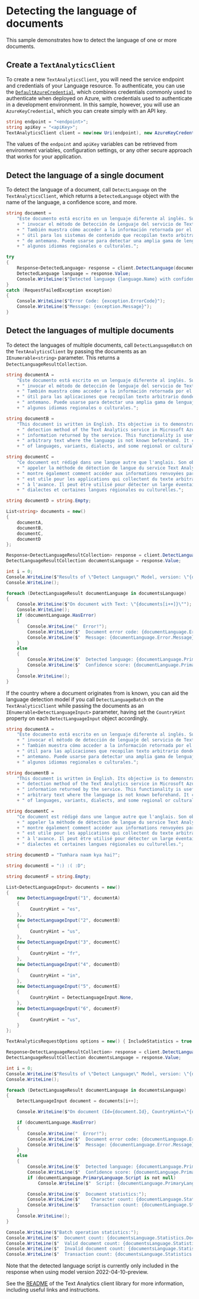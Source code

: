 # Detecting the language of documents
This sample demonstrates how to detect the language of one or more documents.

## Create a `TextAnalyticsClient`
To create a new `TextAnalyticsClient`, you will need the service endpoint and credentials of your Language resource. To authenticate, you can use the [`DefaultAzureCredential`][DefaultAzureCredential], which combines credentials commonly used to authenticate when deployed on Azure, with credentials used to authenticate in a development environment. In this sample, however, you will use an `AzureKeyCredential`, which you can create simply with an API key.

```C# Snippet:CreateTextAnalyticsClient
string endpoint = "<endpoint>";
string apiKey = "<apiKey>";
TextAnalyticsClient client = new(new Uri(endpoint), new AzureKeyCredential(apiKey));
```

The values of the `endpoint` and `apiKey` variables can be retrieved from environment variables, configuration settings, or any other secure approach that works for your application.

## Detect the language of a single document
To detect the language of a document, call `DetectLanguage` on the `TextAnalyticsClient`, which returns a `DetectedLanguage` object with the name of the language, a confidence score, and more.

```C# Snippet:DetectLanguage
string document =
    "Este documento está escrito en un lenguaje diferente al inglés. Su objectivo es demostrar cómo"
    + " invocar el método de Detección de Lenguaje del servicio de Text Analytics en Microsoft Azure."
    + " También muestra cómo acceder a la información retornada por el servicio. Esta funcionalidad es"
    + " útil para los sistemas de contenido que recopilan texto arbitrario, donde el lenguaje no se conoce"
    + " de antemano. Puede usarse para detectar una amplia gama de lenguajes, variantes, dialectos y"
    + " algunos idiomas regionales o culturales.";

try
{
    Response<DetectedLanguage> response = client.DetectLanguage(document);
    DetectedLanguage language = response.Value;
    Console.WriteLine($"Detected language {language.Name} with confidence score {language.ConfidenceScore}.");
}
catch (RequestFailedException exception)
{
    Console.WriteLine($"Error Code: {exception.ErrorCode}");
    Console.WriteLine($"Message: {exception.Message}");
}
```

## Detect the languages of multiple documents
To detect the languages of multiple documents, call `DetectLanguageBatch` on the `TextAnalyticsClient` by passing the documents as an `IEnumerable<string>` parameter. This returns a `DetectLanguageResultCollection`.

```C# Snippet:TextAnalyticsSample1DetectLanguagesConvenience
string documentA =
    "Este documento está escrito en un lenguaje diferente al inglés. Su objectivo es demostrar cómo"
    + " invocar el método de detección de lenguaje del servicio de Text Analytics en Microsoft Azure."
    + " También muestra cómo acceder a la información retornada por el servicio. Esta funcionalidad es"
    + " útil para las aplicaciones que recopilan texto arbitrario donde el lenguaje no se conoce de"
    + " antemano. Puede usarse para detectar una amplia gama de lenguajes, variantes, dialectos y"
    + " algunos idiomas regionales o culturales.";

string documentB =
    "This document is written in English. Its objective is to demonstrate how to call the language"
    + " detection method of the Text Analytics service in Microsoft Azure. It also shows how to access the"
    + " information returned by the service. This functionality is useful for applications that collect"
    + " arbitrary text where the language is not known beforehand. It can be used to detect a wide range"
    + " of languages, variants, dialects, and some regional or cultural languages.";

string documentC =
    "Ce document est rédigé dans une langue autre que l'anglais. Son objectif est de montrer comment"
    + " appeler la méthode de détection de langue du service Text Analytics dans Microsoft Azure. Il"
    + " montre également comment accéder aux informations renvoyées par le service. Cette fonctionnalité"
    + " est utile pour les applications qui collectent du texte arbitraire dont la langue n'est pas connue"
    + " à l'avance. Il peut être utilisé pour détecter un large éventail de langues, de variantes, de"
    + " dialectes et certaines langues régionales ou culturelles.";

string documentD = string.Empty;

List<string> documents = new()
{
    documentA,
    documentB,
    documentC,
    documentD
};

Response<DetectLanguageResultCollection> response = client.DetectLanguageBatch(documents);
DetectLanguageResultCollection documentsLanguage = response.Value;

int i = 0;
Console.WriteLine($"Results of \"Detect Language\" Model, version: \"{documentsLanguage.ModelVersion}\"");
Console.WriteLine();

foreach (DetectLanguageResult documentLanguage in documentsLanguage)
{
    Console.WriteLine($"On document with Text: \"{documents[i++]}\"");
    Console.WriteLine();
    if (documentLanguage.HasError)
    {
        Console.WriteLine("  Error!");
        Console.WriteLine($"  Document error code: {documentLanguage.Error.ErrorCode}.");
        Console.WriteLine($"  Message: {documentLanguage.Error.Message}");
    }
    else
    {
        Console.WriteLine($"  Detected language: {documentLanguage.PrimaryLanguage.Name}");
        Console.WriteLine($"  Confidence score: {documentLanguage.PrimaryLanguage.ConfidenceScore}");
    }
    Console.WriteLine();
}
```

If the country where a document originates from is known, you can aid the language detection model if you call `DetectLanguageBatch` on the `TextAnalyticsClient` while passing the documents as an `IEnumerable<DetectLanguageInput>` parameter, having set the `CountryHint` property on each `DetectLanguageInput` object accordingly.

```C# Snippet:TextAnalyticsSample1DetectLanguageBatch
string documentA =
    "Este documento está escrito en un lenguaje diferente al inglés. Su objectivo es demostrar cómo"
    + " invocar el método de detección de lenguaje del servicio de Text Analytics en Microsoft Azure."
    + " También muestra cómo acceder a la información retornada por el servicio. Esta funcionalidad es"
    + " útil para las aplicaciones que recopilan texto arbitrario donde el lenguaje no se conoce de"
    + " antemano. Puede usarse para detectar una amplia gama de lenguajes, variantes, dialectos y"
    + " algunos idiomas regionales o culturales.";

string documentB =
    "This document is written in English. Its objective is to demonstrate how to call the language"
    + " detection method of the Text Analytics service in Microsoft Azure. It also shows how to access the"
    + " information returned by the service. This functionality is useful for applications that collect"
    + " arbitrary text where the language is not known beforehand. It can be used to detect a wide range"
    + " of languages, variants, dialects, and some regional or cultural languages.";

string documentC =
    "Ce document est rédigé dans une langue autre que l'anglais. Son objectif est de montrer comment"
    + " appeler la méthode de détection de langue du service Text Analytics dans Microsoft Azure. Il"
    + " montre également comment accéder aux informations renvoyées par le service. Cette fonctionnalité"
    + " est utile pour les applications qui collectent du texte arbitraire dont la langue n'est pas connue"
    + " à l'avance. Il peut être utilisé pour détecter un large éventail de langues, de variantes, de"
    + " dialectes et certaines langues régionales ou culturelles.";

string documentD = "Tumhara naam kya hai?";

string documentE = ":) :( :D";

string documentF = string.Empty;

List<DetectLanguageInput> documents = new()
{
    new DetectLanguageInput("1", documentA)
    {
         CountryHint = "es",
    },
    new DetectLanguageInput("2", documentB)
    {
         CountryHint = "us",
    },
    new DetectLanguageInput("3", documentC)
    {
         CountryHint = "fr",
    },
    new DetectLanguageInput("4", documentD)
    {
         CountryHint = "in",
    },
    new DetectLanguageInput("5", documentE)
    {
         CountryHint = DetectLanguageInput.None,
    },
    new DetectLanguageInput("6", documentF)
    {
         CountryHint = "us",
    }
};

TextAnalyticsRequestOptions options = new() { IncludeStatistics = true };

Response<DetectLanguageResultCollection> response = client.DetectLanguageBatch(documents, options);
DetectLanguageResultCollection documentsLanguage = response.Value;

int i = 0;
Console.WriteLine($"Results of \"Detect Language\" Model, version: \"{documentsLanguage.ModelVersion}\"");
Console.WriteLine();

foreach (DetectLanguageResult documentLanguage in documentsLanguage)
{
    DetectLanguageInput document = documents[i++];

    Console.WriteLine($"On document (Id={document.Id}, CountryHint=\"{document.CountryHint}\"):");

    if (documentLanguage.HasError)
    {
        Console.WriteLine("  Error!");
        Console.WriteLine($"  Document error code: {documentLanguage.Error.ErrorCode}.");
        Console.WriteLine($"  Message: {documentLanguage.Error.Message}");
    }
    else
    {
        Console.WriteLine($"  Detected language: {documentLanguage.PrimaryLanguage.Name}");
        Console.WriteLine($"  Confidence score: {documentLanguage.PrimaryLanguage.ConfidenceScore}");
        if (documentLanguage.PrimaryLanguage.Script is not null)
            Console.WriteLine($"  Script: {documentLanguage.PrimaryLanguage.Script}");

        Console.WriteLine($"  Document statistics:");
        Console.WriteLine($"    Character count: {documentLanguage.Statistics.CharacterCount}");
        Console.WriteLine($"    Transaction count: {documentLanguage.Statistics.TransactionCount}");
    }
    Console.WriteLine();
}

Console.WriteLine($"Batch operation statistics:");
Console.WriteLine($"  Document count: {documentsLanguage.Statistics.DocumentCount}");
Console.WriteLine($"  Valid document count: {documentsLanguage.Statistics.ValidDocumentCount}");
Console.WriteLine($"  Invalid document count: {documentsLanguage.Statistics.InvalidDocumentCount}");
Console.WriteLine($"  Transaction count: {documentsLanguage.Statistics.TransactionCount}");
```

Note that the detected language script is currently only included in the response when using model version 2022-04-10-preview.

See the [README][README] of the Text Analytics client library for more information, including useful links and instructions.

[DefaultAzureCredential]: https://github.com/Azure/azure-sdk-for-net/blob/main/sdk/identity/Azure.Identity/README.md
[README]: https://github.com/Azure/azure-sdk-for-net/blob/main/sdk/textanalytics/Azure.AI.TextAnalytics/README.md
